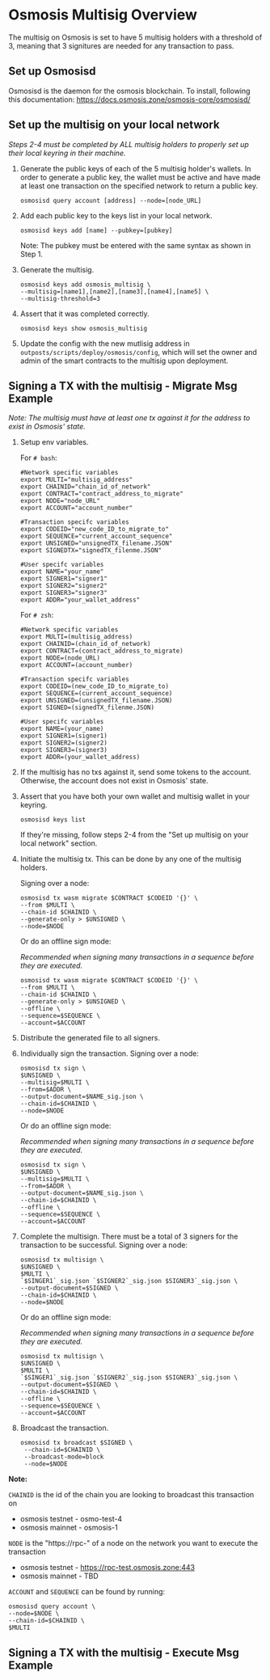 # Osmosis Multisig Overview

The multisig on Osmosis is set to have 5 multisig holders with a threshold of 3, meaning that 3 signitures are needed for any transaction to pass. 

## Set up Osmosisd 

Osmosisd is the daemon for the osmosis blockchain. To install, following this documentation: https://docs.osmosis.zone/osmosis-core/osmosisd/

## Set up the multisig on your local network 
_Steps 2-4 must be completed by ALL multisig holders to properly set up their local keyring in their machine._ 

1. Generate the public keys of each of the 5 multisig holder's wallets. In order to generate a public key, the wallet must be active and have made at least one transaction on the specified network to return a public key.
   
   ```
   osmosisd query account [address] --node=[node_URL]
   ```
      
2. Add each public key to the keys list in your local network.

    ```
    osmosisd keys add [name] --pubkey=[pubkey]
   ```
    Note: The pubkey must be entered with the same syntax as shown in Step 1.

3. Generate the multisig. 
    ```
   osmosisd keys add osmosis_multisig \
    --multisig=[name1],[name2],[name3],[name4],[name5] \
    --multisig-threshold=3
   ```
4. Assert that it was completed correctly. 
    ```
   osmosisd keys show osmosis_multisig
   ```
5. Update the config with the new mutlisig address in ```outposts/scripts/deploy/osmosis/config```, which will set the owner and admin of the smart contracts to the multisig upon deployment. 

## Signing a TX with the multisig - Migrate Msg Example
_Note: The multisig must have at least one tx against it for the address to exist in Osmosis' state._ 


1. Setup env variables.

   For ```# bash```:
   ```shell
   #Network specific variables
   export MULTI="multisig_address"
   export CHAINID="chain_id_of_network"
   export CONTRACT="contract_address_to_migrate"
   export NODE="node_URL"
   export ACCOUNT="account_number" 
   
   #Transaction specifc variables
   export CODEID="new_code_ID_to_migrate_to"
   export SEQUENCE="current_account_sequence"
   export UNSIGNED="unsignedTX_filename.JSON"
   export SIGNEDTX="signedTX_filenme.JSON"
    
   #User specifc variables  
   export NAME="your_name"
   export SIGNER1="signer1" 
   export SIGNER2="signer2" 
   export SIGNER3="signer3" 
   export ADDR="your_wallet_address"
   ```
   For ```# zsh```:
   ```shell
   #Network specific variables 
   export MULTI=(multisig_address)
   export CHAINID=(chain_id_of_network)
   export CONTRACT=(contract_address_to_migrate)
   export NODE=(node_URL)  
   export ACCOUNT=(account_number) 
   
   #Transaction specifc variables 
   export CODEID=(new_code_ID_to_migrate_to)
   export SEQUENCE=(current_account_sequence) 
   export UNSIGNED=(unsignedTX_filename.JSON)
   export SIGNED=(signedTX_filenme.JSON)
   
   #User specifc variables 
   export NAME=(your_name)
   export SIGNER1=(signer1) 
   export SIGNER2=(signer2) 
   export SIGNER3=(signer3) 
   export ADDR=(your_wallet_address)
   ```
   
2. If the multisig has no txs against it, send some tokens to the account. Otherwise, the account does not exist in Osmosis' state. 

3. Assert that you have both your own wallet and multisig wallet in your keyring. 
   ```
   osmosisd keys list
   ```
   If they're missing, follow steps 2-4 from the "Set up multisig on your local network" section.

4. Initiate the multisig tx. This can be done by any one of the multisig holders. 
   
   Signing over a node: 
   ```
   osmosisd tx wasm migrate $CONTRACT $CODEID '{}' \
   --from $MULTI \
   --chain-id $CHAINID \
   --generate-only > $UNSIGNED \
   --node=$NODE
   ```
   Or do an offline sign mode: 
   
   _Recommended when signing many transactions in a sequence before they are executed._
   ```
   osmosisd tx wasm migrate $CONTRACT $CODEID '{}' \
   --from $MULTI \
   --chain-id $CHAINID \
   --generate-only > $UNSIGNED \
   --offline \
   --sequence=$SEQUENCE \
   --account=$ACCOUNT 
   ```
5. Distribute the generated file to all signers. 

6. Individually sign the transaction.
   Signing over a node:
   ```
   osmosisd tx sign \
   $UNSIGNED \
   --multisig=$MULTI \
   --from=$ADDR \
   --output-document=$NAME_sig.json \
   --chain-id=$CHAINID \
   --node=$NODE
   ```
   Or do an offline sign mode: 

   _Recommended when signing many transactions in a sequence before they are executed._
   ```
   osmosisd tx sign \
   $UNSIGNED \
   --multisig=$MULTI \
   --from=$ADDR \
   --output-document=$NAME_sig.json \
   --chain-id=$CHAINID \
   --offline \
   --sequence=$SEQUENCE \
   --account=$ACCOUNT 
   ```

7. Complete the multisign. There must be a total of 3 signers for the transaction to be successful.
   Signing over a node:
   ```
   osmosisd tx multisign \
   $UNSIGNED \
   $MULTI \
   `$SINGER1`_sig.json `$SIGNER2`_sig.json $SIGNER3`_sig.json \
   --output-document=$SIGNED \
   --chain-id=$CHAINID \
   --node=$NODE 
   ```
   Or do an offline sign mode: 

   _Recommended when signing many transactions in a sequence before they are executed._
   ```
   osmosisd tx multisign \
   $UNSIGNED \
   $MULTI \
   `$SINGER1`_sig.json `$SIGNER2`_sig.json $SIGNER3`_sig.json \
   --output-document=$SIGNED \
   --chain-id=$CHAINID \
   --offline \
   --sequence=$SEQUENCE \
   --account=$ACCOUNT
   ```
8. Broadcast the transaction. 
   ```
   osmosisd tx broadcast $SIGNED \
    --chain-id=$CHAINID \
    --broadcast-mode=block
    --node=$NODE
   ```

**Note:** 

```CHAINID``` is the id of the chain you are looking to broadcast this transaction on 
   * osmosis testnet - osmo-test-4
   * osmosis mainnet - osmosis-1

```NODE``` is the "https://rpc-" of a node on the network you want to execute the transaction
   * osmosis testnet - https://rpc-test.osmosis.zone:443
   * osmosis mainnet - TBD

```ACCOUNT``` and ```SEQUENCE``` can be found by running: 
   ```
   osmosisd query account \
   --node=$NODE \
   --chain-id=$CHAINID \
   $MULTI
   ```

## Signing a TX with the multisig - Execute Msg Example